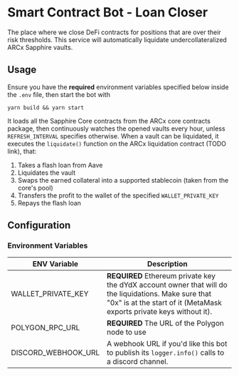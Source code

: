 # Smart Contract Bot - Loan Closer

The place where we close DeFi contracts for positions that are over their risk thresholds. This service will automatically liquidate undercollateralized ARCx Sapphire vaults.

## Usage

Ensure you have the **required** environment variables specified below inside the `.env` file, then start the bot with

```
yarn build && yarn start
````

It loads all the Sapphire Core contracts from the ARCx core contracts package, then continuously watches the opened vaults every hour, unless `REFRESH_INTERVAL` specifies otherwise. When a vault can be liquidated, it executes the `liquidate()` function on the ARCx liquidation contract (TODO link), that:

1. Takes a flash loan from Aave
2. Liquidates the vault
3. Swaps the earned collateral into a supported stablecoin (taken from the core's pool)
4. Transfers the profit to the wallet of the specified `WALLET_PRIVATE_KEY`
5. Repays the flash loan

## Configuration

### Environment Variables

|ENV Variable|Description|
|-|-|
|WALLET_PRIVATE_KEY|**REQUIRED** Ethereum private key the dYdX account owner that will do the liquidations. Make sure that "0x" is at the start of it (MetaMask exports private keys without it).|
|POLYGON_RPC_URL|**REQUIRED** The URL of the Polygon node to use|
|DISCORD_WEBHOOK_URL|A webhook URL if you'd like this bot to publish its `logger.info()` calls to a discord channel.
